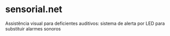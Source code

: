 # sensorial.net
Assistência visual para deficientes auditivos: sistema de alerta por LED para substituir alarmes sonoros
